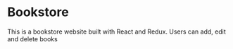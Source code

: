 # Bookstore
This is a bookstore website built with React and Redux. Users can add, edit and delete books
